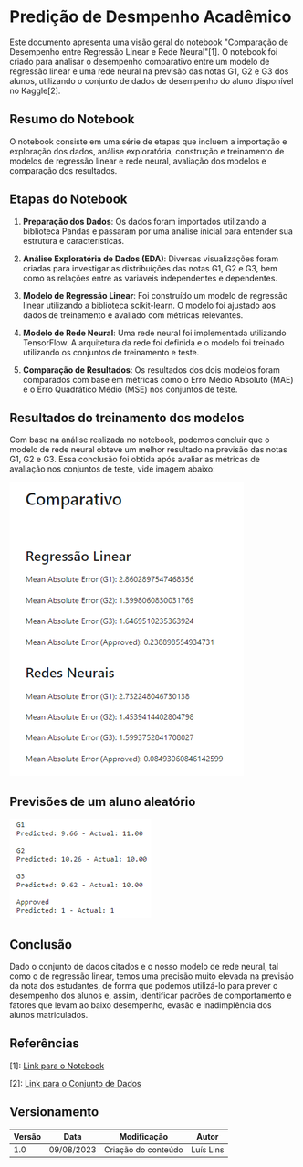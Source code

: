 # Predição de Desmpenho Acadêmico

Este documento apresenta uma visão geral do notebook "Comparação de Desempenho entre Regressão Linear e Rede Neural"[1]. O notebook foi criado para analisar o desempenho comparativo entre um modelo de regressão linear e uma rede neural na previsão das notas G1, G2 e G3 dos alunos, utilizando o conjunto de dados de desempenho do aluno disponível no Kaggle[2].

## Resumo do Notebook

O notebook consiste em uma série de etapas que incluem a importação e exploração dos dados, análise exploratória, construção e treinamento de modelos de regressão linear e rede neural, avaliação dos modelos e comparação dos resultados.

## Etapas do Notebook

1. **Preparação dos Dados**: Os dados foram importados utilizando a biblioteca Pandas e passaram por uma análise inicial para entender sua estrutura e características.

2. **Análise Exploratória de Dados (EDA)**: Diversas visualizações foram criadas para investigar as distribuições das notas G1, G2 e G3, bem como as relações entre as variáveis independentes e dependentes.

3. **Modelo de Regressão Linear**: Foi construído um modelo de regressão linear utilizando a biblioteca scikit-learn. O modelo foi ajustado aos dados de treinamento e avaliado com métricas relevantes.

4. **Modelo de Rede Neural**: Uma rede neural foi implementada utilizando TensorFlow. A arquitetura da rede foi definida e o modelo foi treinado utilizando os conjuntos de treinamento e teste.

5. **Comparação de Resultados**: Os resultados dos dois modelos foram comparados com base em métricas como o Erro Médio Absoluto (MAE) e o Erro Quadrático Médio (MSE) nos conjuntos de teste.

## Resultados do treinamento dos modelos

Com base na análise realizada no notebook, podemos concluir que o modelo de rede neural obteve um melhor resultado na previsão das notas G1, G2 e G3. Essa conclusão foi obtida após avaliar as métricas de avaliação nos conjuntos de teste, vide imagem abaixo:

![Comparação entre Regressão Linear e Redes Neurais](../imagens/comparacao_LR_NN.png)

## Previsões de um aluno aleatório

![Predição de notas de aluno aleatório](../imagens/predict_random_student.png)

## Conclusão

Dado o conjunto de dados citados e o nosso modelo de rede neural, tal como o de regressão linear, temos uma precisão muito elevada na previsão da nota dos estudantes, de forma que podemos utilizá-lo para prever o desempenho dos alunos e, assim, identificar padrões de comportamento e fatores que levam ao baixo desempenho, evasão e inadimplência dos alunos matriculados.

## Referências

[1]: [Link para o Notebook](https://www.kaggle.com/code/zeppellinn/student-perfomance)

[2]: [Link para o Conjunto de Dados](https://www.kaggle.com/datasets/devansodariya/student-performance-data)

## Versionamento

| Versão | Data       | Modificação         | Autor     |
| ------ | ---------- | ------------------- | --------- |
| 1.0    | 09/08/2023 | Criação do conteúdo | Luís Lins |
